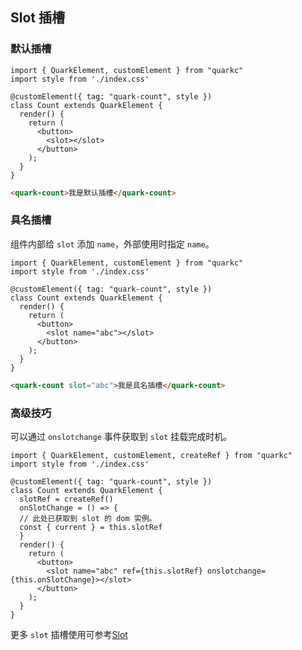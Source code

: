 ## Slot 插槽
### 默认插槽

```tsx
import { QuarkElement, customElement } from "quarkc"
import style from './index.css'

@customElement({ tag: "quark-count", style })
class Count extends QuarkElement {
  render() {
    return (
      <button>
        <slot></slot>
      </button>
    );
  }
}
```
```html
<quark-count>我是默认插槽</quark-count>
```

### 具名插槽
组件内部给 `slot` 添加 `name`，外部使用时指定 `name`。
```tsx
import { QuarkElement, customElement } from "quarkc"
import style from './index.css'

@customElement({ tag: "quark-count", style })
class Count extends QuarkElement {
  render() {
    return (
      <button>
        <slot name="abc"></slot>
      </button>
    );
  }
}
```
```html
<quark-count slot="abc">我是具名插槽</quark-count>
```
### 高级技巧
可以通过 `onslotchange` 事件获取到 `slot` 挂载完成时机。
```tsx
import { QuarkElement, customElement, createRef } from "quarkc"
import style from './index.css'

@customElement({ tag: "quark-count", style })
class Count extends QuarkElement {
  slotRef = createRef()
  onSlotChange = () => {
  // 此处已获取到 slot 的 dom 实例。
  const { current } = this.slotRef
  }
  render() {
    return (
      <button>
        <slot name="abc" ref={this.slotRef} onslotchange={this.onSlotChange}></slot>
      </button>
    );
  }
}
```

更多 `slot` 插槽使用可参考[Slot](https://developer.mozilla.org/en-US/docs/Web/Web_Components/Using_templates_and_slots)
